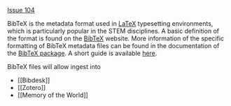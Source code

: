 [Issue 104](https://github.com/thoth-pub/thoth/issues/104)

BibTeX is the metadata format used in [LaTeX](https://www.ctan.org/) typesetting environments, which is particularly popular in the STEM disciplines. A basic definition of the format is found on the [BibTeX](http://www.bibtex.org/Format/) website. More information of the specific formatting of BibTeX metadata files can be found in the documentation of the [BibTeX package](https://www.ctan.org/pkg/bibtex). A short guide is available [here](https://www.economics.utoronto.ca/osborne/latex/BIBTEX.HTM).

BibTeX files will allow ingest into 
* [[Bibdesk]]
* [[Zotero]]
* [[Memory of the World]]